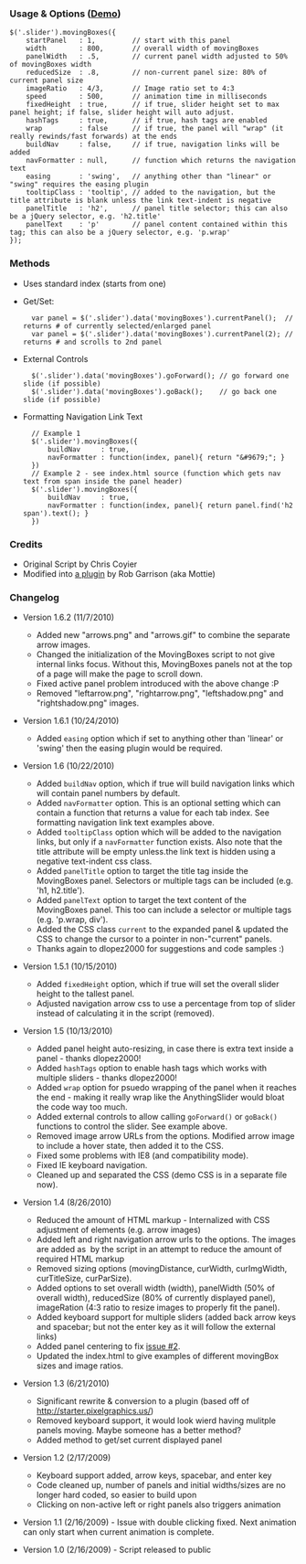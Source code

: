 ### Usage & Options ([Demo](http://chriscoyier.github.com/MovingBoxes))

	$('.slider').movingBoxes({
		startPanel   : 1,         // start with this panel
		width        : 800,       // overall width of movingBoxes
		panelWidth   : .5,        // current panel width adjusted to 50% of movingBoxes width
		reducedSize  : .8,        // non-current panel size: 80% of current panel size
		imageRatio   : 4/3,       // Image ratio set to 4:3
		speed        : 500,       // animation time in milliseconds
		fixedHeight  : true,      // if true, slider height set to max panel height; if false, slider height will auto adjust.
		hashTags     : true,      // if true, hash tags are enabled
		wrap         : false      // if true, the panel will "wrap" (it really rewinds/fast forwards) at the ends
		buildNav     : false,     // if true, navigation links will be added
		navFormatter : null,      // function which returns the navigation text
		easing       : 'swing',   // anything other than "linear" or "swing" requires the easing plugin
		tooltipClass : 'tooltip', // added to the navigation, but the title attribute is blank unless the link text-indent is negative
		panelTitle   : 'h2',      // panel title selector; this can also be a jQuery selector, e.g. 'h2.title'
		panelText    : 'p'        // panel content contained within this tag; this can also be a jQuery selector, e.g. 'p.wrap'
	});

### Methods
* Uses standard index (starts from one)
* Get/Set:

		var panel = $('.slider').data('movingBoxes').currentPanel();  // returns # of currently selected/enlarged panel
		var panel = $('.slider').data('movingBoxes').currentPanel(2); // returns # and scrolls to 2nd panel

* External Controls

		$('.slider').data('movingBoxes').goForward(); // go forward one slide (if possible)
		$('.slider').data('movingBoxes').goBack();    // go back one slide (if possible)

* Formatting Navigation Link Text

		// Example 1
		$('.slider').movingBoxes({
			buildNav     : true,
			navFormatter : function(index, panel){ return "&#9679;"; }
		})
		// Example 2 - see index.html source (function which gets nav text from span inside the panel header)
		$('.slider').movingBoxes({
			buildNav     : true,
			navFormatter : function(index, panel){ return panel.find('h2 span').text(); }
		})

### Credits

* Original Script by Chris Coyier
* Modified into [a plugin](http://wowmotty.blogspot.com/2010/06/moving-boxes-updated.html) by Rob Garrison (aka Mottie)

### Changelog

* Version 1.6.2 (11/7/2010)

    * Added new "arrows.png" and "arrows.gif" to combine the separate arrow images.
    * Changed the initialization of the MovingBoxes script to not give internal links focus. Without this, MovingBoxes panels not at the top of a page will make the page to scroll down.
    * Fixed active panel problem introduced with the above change :P
    * Removed "leftarrow.png", "rightarrow.png", "leftshadow.png" and "rightshadow.png" images.

* Version 1.6.1 (10/24/2010)

    * Added `easing` option which if set to anything other than 'linear' or 'swing' then the easing plugin would be required.

* Version 1.6 (10/22/2010)

    * Added `buildNav` option, which if true will build navigation links which will contain panel numbers by default.
    * Added `navFormatter` option. This is an optional setting which can contain a function that returns a value for each tab index. See formatting navigation link text examples above.
    * Added `tooltipClass` option which will be added to the navigation links, but only if a `navFormatter` function exists. Also note that the title attribute will be empty unless.the link text is hidden using a negative text-indent css class.
    * Added `panelTitle` option to target the title tag inside the MovingBoxes panel. Selectors or multiple tags can be included (e.g. 'h1, h2.title').
    * Added `panelText` option to target the text content of the MovingBoxes panel. This too can include a selector or multiple tags (e.g. 'p.wrap, div').
    * Added the CSS class `current` to the expanded panel & updated the CSS to change the cursor to a pointer in non-"current" panels.
    * Thanks again to dlopez2000 for suggestions and code samples :)

* Version 1.5.1 (10/15/2010)
    * Added `fixedHeight` option, which if true will set the overall slider height to the tallest panel.
    * Adjusted navigation arrow css to use a percentage from top of slider instead of calculating it in the script (removed).

* Version 1.5 (10/13/2010)
    * Added panel height auto-resizing, in case there is extra text inside a panel - thanks dlopez2000!
    * Added `hashTags` option to enable hash tags which works with multiple sliders - thanks dlopez2000!
    * Added `wrap` option for psuedo wrapping of the panel when it reaches the end - making it really wrap like the AnythingSlider would bloat the code way too much.
    * Added external controls to allow calling `goForward()` or `goBack()` functions to control the slider. See example above.
    * Removed image arrow URLs from the options. Modified arrow image to include a hover state, then added it to the CSS.
    * Fixed some problems with IE8 (and compatibility mode).
    * Fixed IE keyboard navigation.
    * Cleaned up and separated the CSS (demo CSS is in a separate file now).

* Version 1.4 (8/26/2010)
    * Reduced the amount of HTML markup - Internalized with CSS adjustment of elements (e.g. arrow images)
    * Added left and right navigation arrow urls to the options. The images are added as <img> by the script in an attempt to reduce the amount of required HTML markup
    * Removed sizing options (movingDistance, curWidth, curImgWidth, curTitleSize, curParSize).
    * Added options to set overall width (width), panelWidth (50% of overall width), reducedSize (80% of currently displayed panel), imageRation (4:3 ratio to resize images to properly fit the panel).
    * Added keyboard support for multiple sliders (added back arrow keys and spacebar; but not the enter key as it will follow the external links)
    * Added panel centering to fix [issue #2](http://github.com/chriscoyier/MovingBoxes/issues#issue/2).
    * Updated the index.html to give examples of different movingBox sizes and image ratios.

* Version 1.3 (6/21/2010)
    * Significant rewrite & conversion to a plugin (based off of http://starter.pixelgraphics.us/)
    * Removed keyboard support, it would look wierd having mulitple panels moving. Maybe someone has a better method?
    * Added method to get/set current displayed panel

* Version 1.2 (2/17/2009)
    * Keyboard support added, arrow keys, spacebar, and enter key
    * Code cleaned up, number of panels and initial widths/sizes are no longer hard coded, so easier to build upon
    * Clicking on non-active left or right panels also triggers animation

* Version 1.1 (2/16/2009) - Issue with double clicking fixed. Next animation can only start when current animation is complete.
* Version 1.0 (2/16/2009) - Script released to public
